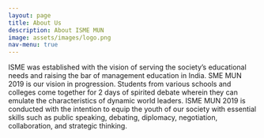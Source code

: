 ```yaml
---
layout: page
title: About Us
description: About ISME MUN
image: assets/images/logo.png
nav-menu: true
---
```


ISME was established with the vision of serving the society’s educational needs and raising the bar of management education in India.
SME MUN 2019 is our vision in progression. Students from various schools and colleges come together for 2 days of spirited debate wherein they can emulate the characteristics of dynamic world leaders. ISME MUN 2019 is conducted with the intention to equip the youth of our society with essential skills such as public speaking, debating, diplomacy, negotiation, collaboration, and strategic thinking.

<!--ISME Model United Nations is a simulation of the United Nations.
It is a prime event designed for college and high school students. It provides and opportunity for students of schools and colleges to interact with each other and learn from each other.-->
